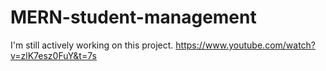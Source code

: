 # MERN-student-management
I'm still actively working on this project.
https://www.youtube.com/watch?v=zlK7esz0FuY&t=7s
